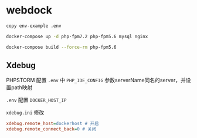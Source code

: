 # webdock

```sh
copy env-example .env
```

```sh
docker-compose up -d php-fpm7.2 php-fpm5.6 mysql nginx
```


```sh
docker-compose build --force-rm php-fpm5.6
```

## Xdebug

PHPSTORM 配置 `.env` 中 `PHP_IDE_CONFIG` 参数serverName同名的server，并设置path映射

`.env` 配置 `DOCKER_HOST_IP`

`xdebug.ini` 修改

```ini
xdebug.remote_host=dockerhost # 开启
xdebug.remote_connect_back=0 # 关闭
```